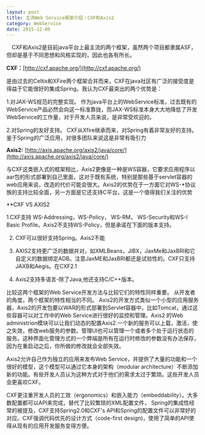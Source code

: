 ```yaml
---
layout: post
title: 主流Web Service框架介绍：CXF和Axis2
category: WebService
date: 2015-12-06
---
```


　CXF和Axis2是目前java平台上最主流的两个框架，虽然两个项目都隶属ASF，但却是基于不同思想和风格实现的，因此也各有所长。
<!-- more -->

**CXF：**[http://cxf.apache.org/](http://cxf.apache.org/)

是由过去的Celtix和XFire两个框架合并而来，CXF在java社区有广泛的接受度是得益于它能很好的集成Spring。我认为CXF最突出的两个优势是：

1.对JAX-WS规范的完整实现。 作为java平台上的WebService标准，过去既有的WebService产品必然会向这一标准靠拢，而JAX-WS标准本身大大地降低了开发WebService的工作量，对于开发人员来说，是非常受欢迎的。

2.对Spring的友好支持。 CXF从Xfire继承而来，对Spring有着非常友好的支持。鉴于Spring的广泛应用，对很多团队来说这是非常有吸引力

**Axis2:** [http://axis.apache.org/axis2/java/core/](http://axis.apache.org/axis2/java/core/)

与CXF这类嵌入式的框架相比，Axis2更像是一种是WS容器，它要求应用程序以aar包的形式部署到自己里面，这对于既有系统，特别是那些基于servlet容器的web应用来说，改造的代价可能会很大。Axis2的优势在于一方面它对WS-*协议族的支持比较全面，另一方面是它还支持C平台，这是一个值得我们关注的优势

**CXF VS AXIS2

1.CXF支持 WS-Addressing，WS-Policy， WS-RM， WS-Security和WS-I Basic Profile。Axis2不支持WS-Policy，但是承诺在下面的版本支持。 

2. CXF可以很好支持Spring。Axis2不能 

3. AXIS2支持更广泛的数据并对，如XMLBeans，JiBX，JaxMe和JaxBRI和它自定义的数据绑定ADB。注意JaxME和JaxBRI都还是试验性的。CXF只支持JAXB和Aegis。在CXF2.1 

4. Axis2支持多语言-除了Java,他还支持C/C++版本。 

比较这两个框架的Web Service开发方法与比较它们的特性同样重要。 从开发者的角度，两个框架的特性相当的不同。 Axis2的开发方式类似一个小型的应用服务器，Axis2的开发包要以WAR的形式部署到Servlet容器中，比如Tomcat，通过这些容器可以对工作中的Web Service进行很好的监控和管理。Axis2 的Web administrion模块可以让我们动态的配置Axis2.一个新的服务可以上载，激活，使之失效，修改web服务的参数。管理UI也可以管理一个或者多个处于运行状态的服务。这种界面化管理方式的一个弊端是所有在运行时修改的参数没有办法保存，因为在重启动之后，你所做的修改就会全部失效。 

Axis2允许自己作为独立的应用来发布Web Service，并提供了大量的功能和一个很好的模型，这个模型可以通过它本身的架构（modular architecture）不断添加新的功能。有些开发人员认为这种方式对于他们的需求太过于繁琐。这些开发人员会更喜欢CXF。 

CXF更注重开发人员的工效（ergonomics）和嵌入能力（embeddability）。大多数配置都可以API来完成，替代了比较繁琐的XML配置文件， Spring的集成性经常的被提及，CXF支持Spring2.0和CXF's API和Spring的配置文件可以非常好的对应。CXF强调代码优先的设计方式（code-first design)，使用了简单的API使得从现有的应用开发服务变得方便。 

